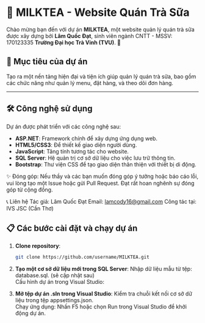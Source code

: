 # 🥤 MILKTEA - Website Quán Trà Sữa

Chào mừng bạn đến với dự án **MILKTEA**, một website quản lý quán trà sữa được xây dựng bởi **Lâm Quốc Đạt**, sinh viên ngành CNTT - MSSV: 170123335 **Trường Đại học Trà Vinh (TVU)**. 🚀

## 🌟 Mục tiêu của dự án
Tạo ra một nền tảng hiện đại và tiện ích giúp quản lý quán trà sữa, bao gồm các chức năng như quản lý menu, đặt hàng, và theo dõi đơn hàng.

---

## 🛠️ Công nghệ sử dụng
Dự án được phát triển với các công nghệ sau:
- **ASP.NET**: Framework chính để xây dựng ứng dụng web.
- **HTML5/CSS3**: Để thiết kế giao diện người dùng.
- **JavaScript**: Tăng tính tương tác cho website.
- **SQL Server**: Hệ quản trị cơ sở dữ liệu cho việc lưu trữ thông tin.
- **Bootstrap**: Thư viện CSS để tạo giao diện thân thiện với thiết bị di động.

✨ Đóng góp:
Nếu thầy và các bạn muốn đóng góp ý tưởng hoặc báo cáo lỗi, vui lòng tạo một Issue hoặc gửi Pull Request. Đạt rất hoan nghênh sự đóng góp từ cộng đồng.

📞 Liên hệ
Tác giả: Lâm Quốc Đạt
Email: lamcody16@gmail.com
Công tác tại: IVS JSC (Cần Thơ)


## 📋 Các bước cài đặt và chạy dự án
1. **Clone repository**:
   ```bash
   git clone https://github.com/username/MILKTEA.git

2. **Tạo một cơ sở dữ liệu mới trong SQL Server**:
  Nhập dữ liệu mẫu từ tệp: database.sql. (sẽ cập nhật sau)  
  Cấu hình dự án trong Visual Studio:

3. **Mở tệp dự án .sln trong Visual Studio**:
  Kiểm tra chuỗi kết nối cơ sở dữ liệu trong tệp appsettings.json.  
  Chạy ứng dụng: Nhấn F5 hoặc chọn Run trong Visual Studio để khởi động dự án.
